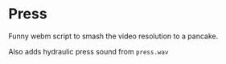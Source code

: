 # Press

Funny webm script to smash the video resolution to a pancake.

Also adds hydraulic press sound from `press.wav`

